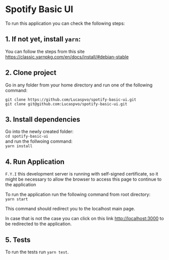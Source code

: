 # Spotify Basic UI

To run this application you can check the following steps:

## 1. If not yet, install `yarn`:

You can follow the steps from this site https://classic.yarnpkg.com/en/docs/install/#debian-stable 

## 2. Clone project

Go in any folder from your home directory and run one of the following command:

`git clone https://github.com/Lucaspvo/spotify-basic-ui.git`\
`git clone git@github.com:Lucaspvo/spotify-basic-ui.git`

## 3. Install dependencies

Go into the newly created folder:\
`cd spotify-basic-ui`\
and run the follwoing command:\
`yarn install`

## 4. Run Application

`F.Y.I` this development server is running with self-signed certificate, so it might be necessary to allow the browser to access this page to continue to the application

To run the application run the following command from root directory:\
`yarn start`

This command should redirect you to the localhost main page.

In case that is not the case you can click on this link [http://localhost:3000](http://localhost:3000) to be redirected to the application.

## 5. Tests

To run the tests run `yarn test`.